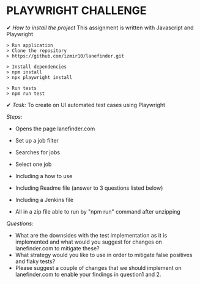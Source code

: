 # PLAYWRIGHT CHALLENGE

✔ *How to install the project*
 This assignment is written with Javascript and Playwright

    > Run application
    > Clone the repository
    > https://github.com/izmir10/lanefinder.git 

    > Install dependencies
    > npm install
    > npx playwright install

    > Run tests
    > npm run test 

✔ *Task:* 
To create on UI automated test cases using Playwright 

*Steps:*

- Opens the page lanefinder.com 
- Set up a job filter 
- Searches for jobs
- Select one job

- Including a how to use 
- Including Readme file (answer to 3 questions listed below)
- Including a Jenkins file
- All in a zip file able to run by "npm run" command after unzipping

*Questions:*
- What are the downsides with the test implementation as it is implemented and what would you suggest for changes on lanefinder.com to mitigate these?
- What strategy would you like to use in order to mitigate false positives and flaky tests? 
- Please suggest a couple of changes that we should implement on lanefinder.com to enable your findings in question1 and 2.
